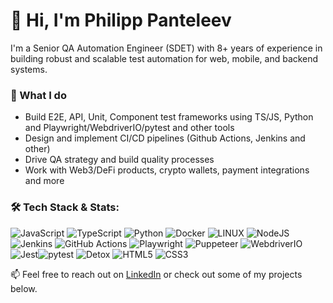 # 👋 Hi, I'm Philipp Panteleev

I'm a Senior QA Automation Engineer (SDET) with 8+ years of experience in building robust and scalable test automation for web, mobile, and backend systems.

### 💼 What I do
- Build E2E, API, Unit, Component test frameworks using TS/JS, Python and Playwright/WebdriverIO/pytest and other tools
- Design and implement CI/CD pipelines (Github Actions, Jenkins and other)
- Drive QA strategy and build quality processes
- Work with Web3/DeFi products, crypto wallets, payment integrations and more

### 🛠 Tech Stack & Stats:
![JavaScript](https://img.shields.io/badge/javascript-%23323330.svg?style=for-the-badge&logo=javascript&logoColor=%23F7DF1E) ![TypeScript](https://img.shields.io/badge/typescript-%23007ACC.svg?style=for-the-badge&logo=typescript&logoColor=white) ![Python](https://img.shields.io/badge/python-3670A0?style=for-the-badge&logo=python&logoColor=ffdd54) ![Docker](https://img.shields.io/badge/docker-%230db7ed.svg?style=for-the-badge&logo=docker&logoColor=white) ![LINUX](https://img.shields.io/badge/Linux-FCC624?style=for-the-badge&logo=linux&logoColor=black) ![NodeJS](https://img.shields.io/badge/node.js-6DA55F?style=for-the-badge&logo=node.js&logoColor=white) ![Jenkins](https://img.shields.io/badge/jenkins-%232C5263.svg?style=for-the-badge&logo=jenkins&logoColor=white) ![GitHub Actions](https://img.shields.io/badge/GitHub%20Actions-2088FF?style=for-the-badge&logo=github-actions&logoColor=white) ![Playwright](https://img.shields.io/badge/Playwright-34495E?style=for-the-badge&logo=playwright) ![Puppeteer](https://img.shields.io/badge/Puppeteer-%23F7DF1E?style=for-the-badge&logo=Puppeteer&logoColor=black) ![WebdriverIO](https://img.shields.io/badge/WebdriverIO-%23EA5906?style=for-the-badge&logo=WebdriverIO&logoColor=white) ![Jest](https://img.shields.io/badge/Jest-C21325?style=for-the-badge&logo=Jest&logoColor=white)![pytest](https://img.shields.io/badge/pytest-0A9EDC?style=for-the-badge&logo=pytest&logoColor=white) ![Detox](https://img.shields.io/badge/Detox-2F2439?style=for-the-badge&logo=Detox) ![HTML5](https://img.shields.io/badge/html5-%23E34F26.svg?style=for-the-badge&logo=html5&logoColor=white) ![CSS3](https://img.shields.io/badge/css3-%231572B6.svg?style=for-the-badge&logo=css3&logoColor=white)


📫 Feel free to reach out on [LinkedIn](https://www.linkedin.com/in/philipp-panteleev/) or check out some of my projects below.

